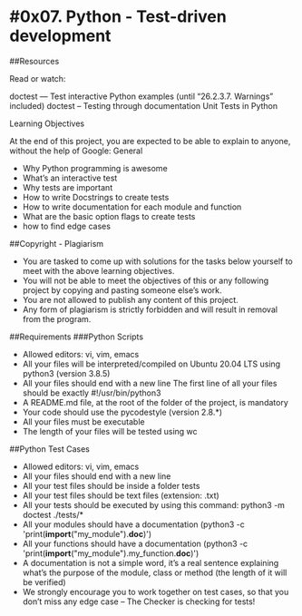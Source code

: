 #0x07. Python - Test-driven development
=======================================

##Resources

<p>Read or watch:</p>

   <link> doctest — Test interactive Python examples </link> (until “26.2.3.7. Warnings” included)
    doctest – Testing through documentation
    Unit Tests in Python

Learning Objectives

At the end of this project, you are expected to be able to explain to anyone, without the help of Google:
General

   * Why Python programming is awesome
   * What’s an interactive test
   * Why tests are important
   * How to write Docstrings to create tests
   * How to write documentation for each module and function
   * What are the basic option flags to create tests
   * how to find edge cases

##Copyright - Plagiarism

  *  You are tasked to come up with solutions for the tasks below yourself to meet with the above learning objectives.
  *  You will not be able to meet the objectives of this or any following project by copying and pasting someone else’s work.
  *  You are not allowed to publish any content of this project.
  *  Any form of plagiarism is strictly forbidden and will result in removal from the program.

##Requirements
###Python Scripts

   * Allowed editors: vi, vim, emacs
   * All your files will be interpreted/compiled on Ubuntu 20.04 LTS using python3 (version 3.8.5)
   * All your files should end with a new line
    The first line of all your files should be exactly #!/usr/bin/python3
   * A README.md file, at the root of the folder of the project, is mandatory
   * Your code should use the pycodestyle (version 2.8.*)
   * All your files must be executable
   * The length of your files will be tested using wc

##Python Test Cases

  *  Allowed editors: vi, vim, emacs
  *  All your files should end with a new line
  *  All your test files should be inside a folder tests
  *  All your test files should be text files (extension: .txt)
  *  All your tests should be executed by using this command: python3 -m doctest ./tests/*
  *  All your modules should have a documentation (python3 -c 'print(__import__("my_module").__doc__)')
  *  All your functions should have a documentation (python3 -c 'print(__import__("my_module").my_function.__doc__)')
  *  A documentation is not a simple word, it’s a real sentence explaining what’s the purpose of the module, class or method (the length of it will be verified)
  *  We strongly encourage you to work together on test cases, so that you don’t miss any edge case – The Checker is checking for tests!

